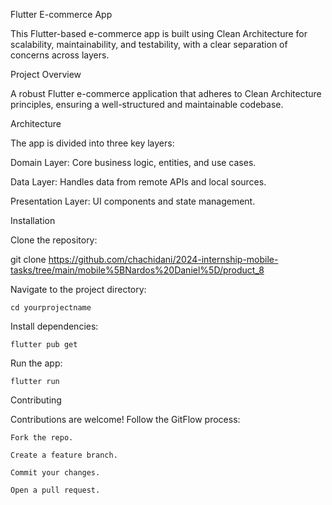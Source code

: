 Flutter E-commerce App


This Flutter-based e-commerce app is built using Clean Architecture for scalability, maintainability, and testability, with a clear separation of concerns across layers.


Project Overview

A robust Flutter e-commerce application that adheres to Clean Architecture principles, ensuring a well-structured and maintainable codebase.

Architecture

The app is divided into three key layers:

Domain Layer: 
Core business logic, entities, and use cases.

Data Layer: 
Handles data from remote APIs and local sources.

Presentation Layer: 
UI components and state management.

Installation

Clone the repository:

git clone https://github.com/chachidani/2024-internship-mobile-tasks/tree/main/mobile%5BNardos%20Daniel%5D/product_8

Navigate to the project directory:

```cd yourprojectname```

Install dependencies:

```flutter pub get```

Run the app:

```flutter run```

Contributing

Contributions are welcome! Follow the GitFlow process:

```Fork the repo.```

```Create a feature branch.```

```Commit your changes.```

```Open a pull request.```
